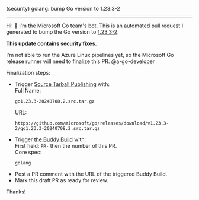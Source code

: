 (security) golang: bump Go version to 1.23.3-2

---

Hi! 👋 I'm the Microsoft Go team's bot. This is an automated pull request I generated to bump the Go version to [1.23.3-2](https://github.com/microsoft/go/releases/tag/v1.23.3-2).

**This update contains security fixes.**

I'm not able to run the Azure Linux pipelines yet, so the Microsoft Go release runner will need to finalize this PR. @a-go-developer

Finalization steps:
- Trigger [Source Tarball Publishing](https://dev.azure.com/mariner-org/mariner/_build?definitionId=2284) with:  
  Full Name:  
  ```
  go1.23.3-20240708.2.src.tar.gz
  ```
  URL:  
  ```
  https://github.com/microsoft/go/releases/download/v1.23.3-2/go1.23.3-20240708.2.src.tar.gz
  ```
- Trigger [the Buddy Build](https://dev.azure.com/mariner-org/mariner/_build?definitionId=2190) with:  
  First field: `PR-` then the number of this PR.  
  Core spec:  
  ```
  golang
  ```
- Post a PR comment with the URL of the triggered Buddy Build.
- Mark this draft PR as ready for review.

Thanks!
